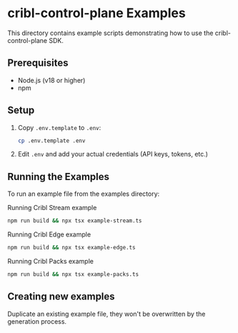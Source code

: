 # cribl-control-plane Examples

This directory contains example scripts demonstrating how to use the cribl-control-plane SDK.

## Prerequisites

- Node.js (v18 or higher)
- npm

## Setup

1. Copy `.env.template` to `.env`:
   ```bash
   cp .env.template .env
   ```

2. Edit `.env` and add your actual credentials (API keys, tokens, etc.)

## Running the Examples

To run an example file from the examples directory:

Running Cribl Stream example
```bash
npm run build && npx tsx example-stream.ts
```

Running Cribl Edge example
```bash
npm run build && npx tsx example-edge.ts
```

Running Cribl Packs example
```bash
npm run build && npx tsx example-packs.ts
```

## Creating new examples

Duplicate an existing example file, they won't be overwritten by the generation process.


